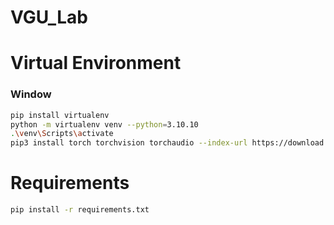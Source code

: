 # VGU_Lab

# Virtual Environment
### Window
```bash
pip install virtualenv
python -m virtualenv venv --python=3.10.10
.\venv\Scripts\activate
pip3 install torch torchvision torchaudio --index-url https://download.pytorch.org/whl/cu117
```

# Requirements
```bash
pip install -r requirements.txt
```